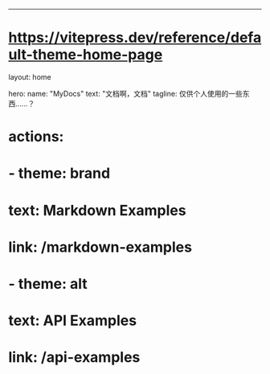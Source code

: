 ---
# https://vitepress.dev/reference/default-theme-home-page
layout: home

hero:
  name: "MyDocs"
  text: "文档啊，文档"
  tagline: 仅供个人使用的一些东西……？
  # actions:
  #   - theme: brand
  #     text: Markdown Examples
  #     link: /markdown-examples
  #   - theme: alt
  #     text: API Examples
  #     link: /api-examples

